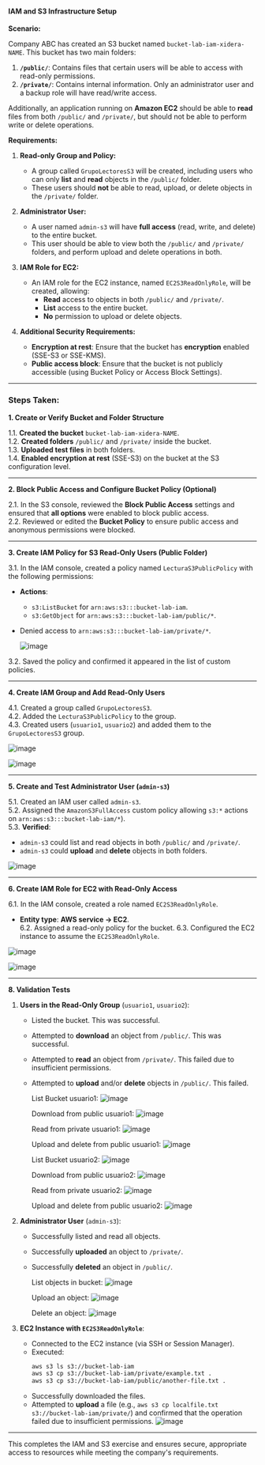 #### IAM and S3 Infrastructure Setup

**Scenario:**

Company ABC has created an S3 bucket named `bucket-lab-iam-xidera-NAME`. This bucket has two main folders:

1. **`/public/`**: Contains files that certain users will be able to access with read-only permissions.  
2. **`/private/`**: Contains internal information. Only an administrator user and a backup role will have read/write access.

Additionally, an application running on **Amazon EC2** should be able to **read** files from both `/public/` and `/private/`, but should not be able to perform write or delete operations.

**Requirements:**

1. **Read-only Group and Policy:**
   - A group called `GrupoLectoresS3` will be created, including users who can only **list** and **read** objects in the `/public/` folder.  
   - These users should **not** be able to read, upload, or delete objects in the `/private/` folder.

2. **Administrator User:**
   - A user named `admin-s3` will have **full access** (read, write, and delete) to the entire bucket.  
   - This user should be able to view both the `/public/` and `/private/` folders, and perform upload and delete operations in both.

3. **IAM Role for EC2:**
   - An IAM role for the EC2 instance, named `EC2S3ReadOnlyRole`, will be created, allowing:
     - **Read** access to objects in both `/public/` and `/private/`.  
     - **List** access to the entire bucket.  
     - **No** permission to upload or delete objects.

4. **Additional Security Requirements:**
   - **Encryption at rest**: Ensure that the bucket has **encryption** enabled (SSE-S3 or SSE-KMS).
   - **Public access block**: Ensure that the bucket is not publicly accessible (using Bucket Policy or Access Block Settings).

---

### **Steps Taken:**

**1. Create or Verify Bucket and Folder Structure**

1.1. **Created the bucket** `bucket-lab-iam-xidera-NAME`.  
1.2. **Created folders** `/public/` and `/private/` inside the bucket.  
1.3. **Uploaded test files** in both folders.  
1.4. **Enabled encryption at rest** (SSE-S3) on the bucket at the S3 configuration level.

---

**2. Block Public Access and Configure Bucket Policy (Optional)**

2.1. In the S3 console, reviewed the **Block Public Access** settings and ensured that **all options** were enabled to block public access.  
2.2. Reviewed or edited the **Bucket Policy** to ensure public access and anonymous permissions were blocked.

---

**3. Create IAM Policy for S3 Read-Only Users (Public Folder)**

3.1. In the IAM console, created a policy named `LecturaS3PublicPolicy` with the following permissions:
   - **Actions**:  
     - `s3:ListBucket` for `arn:aws:s3:::bucket-lab-iam`.  
     - `s3:GetObject` for `arn:aws:s3:::bucket-lab-iam/public/*`.  
   - Denied access to `arn:aws:s3:::bucket-lab-iam/private/*`.

     ![image](https://github.com/user-attachments/assets/c1b80906-5b20-4e9c-b7e0-45266a8cc532)

3.2. Saved the policy and confirmed it appeared in the list of custom policies.

---

**4. Create IAM Group and Add Read-Only Users**

4.1. Created a group called `GrupoLectoresS3`.  
4.2. Added the `LecturaS3PublicPolicy` to the group.  
4.3. Created users (`usuario1`, `usuario2`) and added them to the `GrupoLectoresS3` group.

![image](https://github.com/user-attachments/assets/a58f7672-9482-4acc-b5c0-8e065d1dc1a0)

![image](https://github.com/user-attachments/assets/34f3d54d-9d7e-4e6b-a949-3216660d29a2)

---

**5. Create and Test Administrator User (`admin-s3`)**

5.1. Created an IAM user called `admin-s3`.  
5.2. Assigned the `AmazonS3FullAccess` custom policy allowing `s3:*` actions on `arn:aws:s3:::bucket-lab-iam/*`).  
5.3. **Verified**:
   - `admin-s3` could list and read objects in both `/public/` and `/private/`.  
   - `admin-s3` could **upload** and **delete** objects in both folders.

![image](https://github.com/user-attachments/assets/9433aabd-9184-427f-b8e0-6e2daf65cf28)

---

**6. Create IAM Role for EC2 with Read-Only Access**

6.1. In the IAM console, created a role named `EC2S3ReadOnlyRole`.  
   - **Entity type**: **AWS service → EC2**.  
6.2. Assigned a read-only policy for the bucket.
6.3. Configured the EC2 instance to assume the `EC2S3ReadOnlyRole`.

![image](https://github.com/user-attachments/assets/935f0517-6f2a-496d-a4be-776c2aef8346)

![image](https://github.com/user-attachments/assets/9fd3d88c-cc64-4777-9051-3b807b5409ea)


---

**8. Validation Tests**

1. **Users in the Read-Only Group** (`usuario1`, `usuario2`):
   - Listed the bucket. This was successful.  
   - Attempted to **download** an object from `/public/`. This was successful.  
   - Attempted to **read** an object from `/private/`. This failed due to insufficient permissions.  
   - Attempted to **upload** and/or **delete** objects in `/public/`. This failed.

     List Bucket usuario1:
     ![image](https://github.com/user-attachments/assets/a8889f51-2be2-492d-a184-10dd4b3d73dc)

     Download from public usuario1:
     ![image](https://github.com/user-attachments/assets/2bfdefe5-fb48-4f58-aa6c-f2d880d7d42c)

     Read from private usuario1:
     ![image](https://github.com/user-attachments/assets/01cdcb57-5cd8-4f6d-a81f-3c5de108b2ce)

     Upload and delete from public usuario1:
     ![image](https://github.com/user-attachments/assets/5f38258f-3db4-44e9-85ce-dec7cff5e16c)



     List Bucket usuario2:
     ![image](https://github.com/user-attachments/assets/a8889f51-2be2-492d-a184-10dd4b3d73dc)

     Download from public usuario2:
     ![image](https://github.com/user-attachments/assets/2bfdefe5-fb48-4f58-aa6c-f2d880d7d42c)

     Read from private usuario2:
     ![image](https://github.com/user-attachments/assets/75e1aa12-e337-4dde-baf5-67baaca7562b)

     Upload and delete from public usuario2:
     ![image](https://github.com/user-attachments/assets/8bc12f4e-84f8-4feb-9d06-756a48aef024)


     

2. **Administrator User** (`admin-s3`):
   - Successfully listed and read all objects.  
   - Successfully **uploaded** an object to `/private/`.  
   - Successfully **deleted** an object in `/public/`.
  
     List objects in bucket:
     ![image](https://github.com/user-attachments/assets/8cb99f70-856f-431c-bd56-e82d343d699e)

     Upload an object:
     ![image](https://github.com/user-attachments/assets/46a3a5d4-7149-48b0-a490-f7ca9364fc13)

     Delete an object:
     ![image](https://github.com/user-attachments/assets/fdc3c94a-b369-4148-8007-9f67ceac7712)



3. **EC2 Instance with `EC2S3ReadOnlyRole`**:
   - Connected to the EC2 instance (via SSH or Session Manager).  
   - Executed:
     ```bash
     aws s3 ls s3://bucket-lab-iam
     aws s3 cp s3://bucket-lab-iam/private/example.txt .
     aws s3 cp s3://bucket-lab-iam/public/another-file.txt .
     ```
   - Successfully downloaded the files.  
   - Attempted to **upload** a file (e.g., `aws s3 cp localfile.txt s3://bucket-lab-iam/private/`) and confirmed that the operation failed due to insufficient permissions.
     ![image](https://github.com/user-attachments/assets/c21ace8e-091c-49e8-acca-d7f8b72fbd41)


---

This completes the IAM and S3 exercise and ensures secure, appropriate access to resources while meeting the company's requirements.
